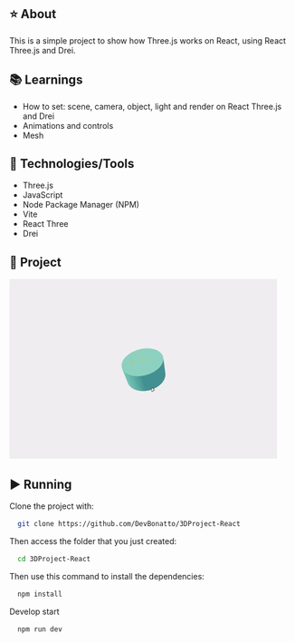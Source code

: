 ## ⭐ About
This is a simple project to show how Three.js works on React, using React Three.js and Drei.

## 📚 Learnings
- How to set: scene, camera, object, light and render on React Three.js and Drei
- Animations and controls
- Mesh

## 🚀 Technologies/Tools
- Three.js
- JavaScript
- Node Package Manager (NPM)
- Vite
- React Three
- Drei

## 🎥 Project
![Project Running](./assets/project-video.gif)

## ▶️ Running
Clone the project with:
```bash
  git clone https://github.com/DevBonatto/3DProject-React
```

Then access the folder that you just created:
```bash
  cd 3DProject-React
```

Then use this command to install the dependencies:
```bash
  npm install
```

Develop start
```bash
  npm run dev
```
